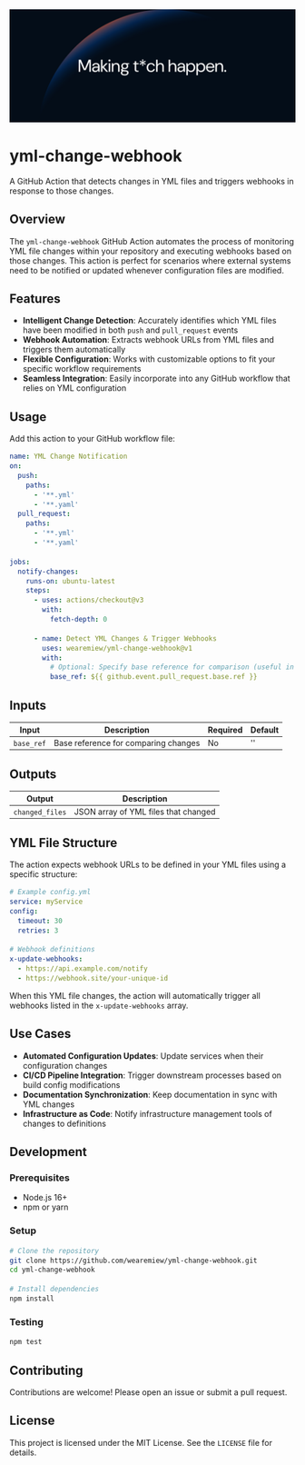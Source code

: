 <img class="logo" src="https://github.com/wearemiew/.github/raw/main/static/miew-banner.png" alt="Miew Banner"/>

# yml-change-webhook

A GitHub Action that detects changes in YML files and triggers webhooks in response to those changes.

## Overview

The `yml-change-webhook` GitHub Action automates the process of monitoring YML file changes within your repository and executing webhooks based on those changes. This action is perfect for scenarios where external systems need to be notified or updated whenever configuration files are modified.

## Features

- **Intelligent Change Detection**: Accurately identifies which YML files have been modified in both `push` and `pull_request` events
- **Webhook Automation**: Extracts webhook URLs from YML files and triggers them automatically
- **Flexible Configuration**: Works with customizable options to fit your specific workflow requirements
- **Seamless Integration**: Easily incorporate into any GitHub workflow that relies on YML configuration

## Usage

Add this action to your GitHub workflow file:

```yaml
name: YML Change Notification
on:
  push:
    paths:
      - '**.yml'
      - '**.yaml'
  pull_request:
    paths:
      - '**.yml'
      - '**.yaml'

jobs:
  notify-changes:
    runs-on: ubuntu-latest
    steps:
      - uses: actions/checkout@v3
        with:
          fetch-depth: 0
      
      - name: Detect YML Changes & Trigger Webhooks
        uses: wearemiew/yml-change-webhook@v1
        with:
          # Optional: Specify base reference for comparison (useful in PR scenarios)
          base_ref: ${{ github.event.pull_request.base.ref }}
```

## Inputs

| Input       | Description                           | Required | Default |
|-------------|---------------------------------------|----------|---------|
| `base_ref`  | Base reference for comparing changes  | No       | ''      |

## Outputs

| Output           | Description                              |
|------------------|------------------------------------------|
| `changed_files`  | JSON array of YML files that changed     |

## YML File Structure

The action expects webhook URLs to be defined in your YML files using a specific structure:

```yaml
# Example config.yml
service: myService
config:
  timeout: 30
  retries: 3

# Webhook definitions
x-update-webhooks:
  - https://api.example.com/notify
  - https://webhook.site/your-unique-id
```

When this YML file changes, the action will automatically trigger all webhooks listed in the `x-update-webhooks` array.

## Use Cases

- **Automated Configuration Updates**: Update services when their configuration changes
- **CI/CD Pipeline Integration**: Trigger downstream processes based on build config modifications
- **Documentation Synchronization**: Keep documentation in sync with YML changes
- **Infrastructure as Code**: Notify infrastructure management tools of changes to definitions

## Development

### Prerequisites

- Node.js 16+
- npm or yarn

### Setup

```bash
# Clone the repository
git clone https://github.com/wearemiew/yml-change-webhook.git
cd yml-change-webhook

# Install dependencies
npm install
```

### Testing

```bash
npm test
```

## Contributing

Contributions are welcome! Please open an issue or submit a pull request.

## License

This project is licensed under the MIT License. See the `LICENSE` file for details.
